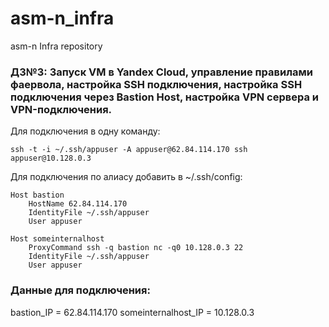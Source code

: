 # asm-n_infra
asm-n Infra repository

### ДЗ№3: Запуск VM в Yandex Cloud, управление правилами фаервола, настройка SSH подключения, настройка SSH подключения через Bastion Host, настройка VPN сервера и VPN-подключения.

Для подключения в одну команду:
```
ssh -t -i ~/.ssh/appuser -A appuser@62.84.114.170 ssh appuser@10.128.0.3
```

Для подключения по алиасу добавить в ~/.ssh/config:
```
Host bastion
	HostName 62.84.114.170
	IdentityFile ~/.ssh/appuser
	User appuser

Host someinternalhost
	ProxyCommand ssh -q bastion nc -q0 10.128.0.3 22
	IdentityFile ~/.ssh/appuser
	User appuser
```


### Данные для подключения:
bastion_IP = 62.84.114.170
someinternalhost_IP = 10.128.0.3
